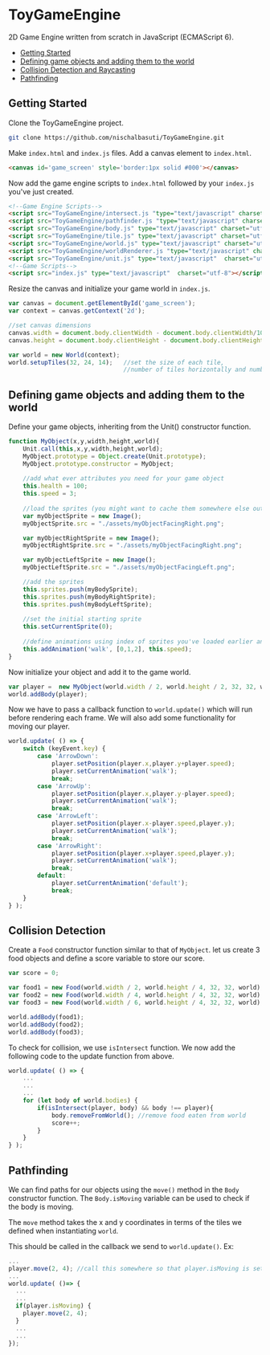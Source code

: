 # ToyGameEngine
2D Game Engine written from scratch in JavaScript (ECMAScript 6).

- [Getting Started](https://github.com/nischalbasuti/ToyGameEngine/tree/master#getting-started "Getting Started")
- [Defining game objects and adding them to the world](https://github.com/nischalbasuti/ToyGameEngine/tree/master#defining-game-objects-and-adding-them-to-the-world)
- [Collision Detection and Raycasting](https://github.com/nischalbasuti/ToyGameEngine/tree/master#collision-detection "Collision Detection and Raycasting")
- [Pathfinding](https://github.com/nischalbasuti/ToyGameEngine/tree/master#pathfinding "Pathfinding")

## Getting Started

Clone the ToyGameEngine project.
```bash
git clone https://github.com/nischalbasuti/ToyGameEngine.git
```
Make ```index.html``` and ```index.js``` files.
Add a canvas element to ```index.html```.
```html
<canvas id='game_screen' style='border:1px solid #000'></canvas>
```
Now add the game engine scripts to ```index.html``` followed by your ```index.js``` you've just created.
```html
<!--Game Engine Scripts-->
<script src="ToyGameEngine/intersect.js "type="text/javascript" charset="utf-8"></script>
<script src="ToyGameEngine/pathfinder.js "type="text/javascript" charset="utf-8"></script>
<script src="ToyGameEngine/body.js" type="text/javascript" charset="utf-8"></script>
<script src="ToyGameEngine/tile.js" type="text/javascript" charset="utf-8"></script>
<script src="ToyGameEngine/world.js" type="text/javascript" charset="utf-8"></script>
<script src="ToyGameEngine/worldRenderer.js "type="text/javascript" charset="utf-8"></script>
<script src="ToyGameEngine/unit.js" type="text/javascript"  charset="utf-8"></script>
<!--Game Scripts-->
<script src="index.js" type="text/javascript"  charset="utf-8"></script>
```
Resize the canvas and initialize your game world in ```index.js```.
```javascript
var canvas = document.getElementById('game_screen');
var context = canvas.getContext('2d');

//set canvas dimensions
canvas.width = document.body.clientWidth - document.body.clientWidth/10 - canvas.offsetTop;
canvas.height = document.body.clientHeight - document.body.clientHeight/10 - canvas.offsetTop;

var world = new World(context);
world.setupTiles(32, 24, 14);   //set the size of each tile, 
                                //number of tiles horizontally and number of tiles vertically
```
## Defining game objects and adding them to the world
Define your game objects, inheriting from the Unit() constructor function.
```javascript
function MyObject(x,y,width,height,world){
    Unit.call(this,x,y,width,height,world);
    MyObject.prototype = Object.create(Unit.prototype);
    MyObject.prototype.constructor = MyObject;
    
    //add what ever attributes you need for your game object
    this.health = 100;
    this.speed = 3;
    
    //load the sprites (you might want to cache them somewhere else outside this object)
    var myObjectSprite = new Image();
    myObjectSprite.src = "./assets/myObjectFacingRight.png";

    var myObjectRightSprite = new Image();
    myObjectRightSprite.src = "./assets/myObjectFacingRight.png";

    var myObjectLeftSprite = new Image();
    myObjectLeftSprite.src = "./assets/myObjectFacingLeft.png";

    //add the sprites
    this.sprites.push(myBodySprite);
    this.sprites.push(myBodyRightSprite);
    this.sprites.push(myBodyLeftSprite);
    
    //set the initial starting sprite
    this.setCurrentSprite(0);
    
    //define animations using index of sprites you've loaded earlier and set the frame rate
    this.addAnimation('walk', [0,1,2], this.speed);
}
```
Now initialize your object and add it to the game world.
```javascript
var player =  new MyObject(world.width / 2, world.height / 2, 32, 32, world);
world.addBody(player);
```
Now we have to pass a callback function to ```world.update()``` which will run before rendering each frame.
We will also add some functionality for moving our player.
```javascript
world.update( () => {
    switch (keyEvent.key) {
        case 'ArrowDown':
            player.setPosition(player.x,player.y+player.speed);
            player.setCurrentAnimation('walk');
            break;
        case 'ArrowUp':
            player.setPosition(player.x,player.y-player.speed);
            player.setCurrentAnimation('walk');
            break;
        case 'ArrowLeft':
            player.setPosition(player.x-player.speed,player.y);
            player.setCurrentAnimation('walk');
            break;
        case 'ArrowRight':
            player.setPosition(player.x+player.speed,player.y);
            player.setCurrentAnimation('walk');
            break;
        default:
            player.setCurrentAnimation('default');
            break;
    }
} );
```
## Collision Detection
Create a ```Food``` constructor function similar to that of ```MyObject```.
let us create 3 food objects and define a score variable to store our score.
```javascript
var score = 0;

var food1 = new Food(world.width / 2, world.height / 4, 32, 32, world);
var food2 = new Food(world.width / 4, world.height / 4, 32, 32, world);
var food3 = new Food(world.width / 6, world.height / 4, 32, 32, world);

world.addBody(food1);
world.addBody(food2);
world.addBody(food3);
```
To check for collision, we use ```isIntersect``` function. We now add the following code to the update function from above.
```javascript
world.update( () => {
    ...
    ...
    ...
    for (let body of world.bodies) {
        if(isIntersect(player, body) && body !== player){
            body.removeFromWorld(); //remove food eaten from world
            score++;
        }
    }
} );
```
## Pathfinding
We can find paths for our objects using the ```move()``` method in the ```Body``` constructor function.
The ```Body.isMoving``` variable can be used to check if the body is moving.

The ```move``` method takes the x and y coordinates in terms of the tiles we defined when instantiating ```world```.

This should be called in the callback we send to ```world.update()```.
Ex:
```javascript
...
player.move(2, 4); //call this somewhere so that player.isMoving is set to 'true'
...
world.update( ()=> {
  ...
  ...
  if(player.isMoving) {
    player.move(2, 4);
  }
  ...
  ...
});
```


